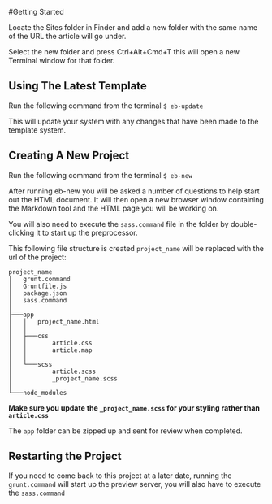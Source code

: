 #Getting Started

Locate the Sites folder in Finder and add a new folder with the same name of the URL the article will go under.

Select the new folder and press Ctrl+Alt+Cmd+T this will open a new Terminal window for that folder.

## Using The Latest Template

Run the following command from the terminal ```$ eb-update```

This will update your system with any changes that have been made to the template system.

## Creating A New Project

Run the following command from the terminal ```$ eb-new```

After running eb-new you will be asked a number of questions to help start out the HTML document. It will then open a new browser window containing the Markdown tool and the HTML page you will be working on.

You will also need to execute the ```sass.command``` file in the folder by double-clicking it to start up the preprocessor.

This following file structure is created ```project_name``` will be replaced with the url of the project:

```
project_name
│   grunt.command
│   Gruntfile.js
│   package.json
│   sass.command
│
├───app
│   │   project_name.html
│   │
│   ├───css
│   │       article.css
│   │       article.map
│   │
│   └───scss
│           article.scss
│           _project_name.scss
│
└───node_modules
```

**Make sure you update the ```_project_name.scss``` for your styling rather than ```article.css```**

The ```app``` folder can be zipped up and sent for review when completed.

## Restarting the Project

If you need to come back to this project at a later date, running the ```grunt.command``` will start up the preview server, you will also have to execute the ```sass.command```
